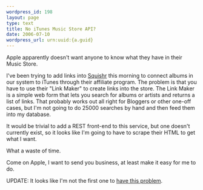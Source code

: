 ```yaml
--- 
wordpress_id: 198
layout: page
type: text
title: No iTunes Music Store API?
date: 2006-07-10  
wordpress_url: urn:uuid:{a.guid}
---
```

<p>Apple apparently doesn't want anyone to know what they have in their Music Store.  </p>

<p>I've been trying to add links into <a href="http://www.squishr.com" title="Squishr">Squishr</a> this morning to connect albums in our system to iTunes through their affiliate program.  The problem is that you have to use their "Link Maker" to create links into the store.  The Link Maker is a simple web form that lets you search for albums or artists and returns a list of links.  That probably works out all right for Bloggers or other one-off cases, but I'm not going to do 25000 searches by hand and then feed them into my database.  </p>

<p>It would be trivial to add a REST front-end to this service, but one doesn't currently exist, so it looks like I'm going to have to scrape their HTML to get what I want.</p>

<p>What a waste of time.  </p>

<p>Come on Apple, I want to send you business, at least make it easy for me to do.</p>

<p>UPDATE: It looks like I'm not the first one to <a href="http://maisonbisson.com/blog/post/10758/" title="iTunes Music Store API?">have this problem</a>.</p>
